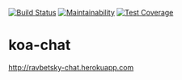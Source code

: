 [![Build Status](https://travis-ci.org/ravbetsky/koa-chat.svg?branch=master)](https://travis-ci.org/ravbetsky/koa-chat)
[![Maintainability](https://api.codeclimate.com/v1/badges/545bcc9a870efe681fb3/maintainability)](https://codeclimate.com/github/ravbetsky/koa-chat/maintainability)
[![Test Coverage](https://api.codeclimate.com/v1/badges/545bcc9a870efe681fb3/test_coverage)](https://codeclimate.com/github/ravbetsky/koa-chat/test_coverage)
# koa-chat

http://ravbetsky-chat.herokuapp.com
